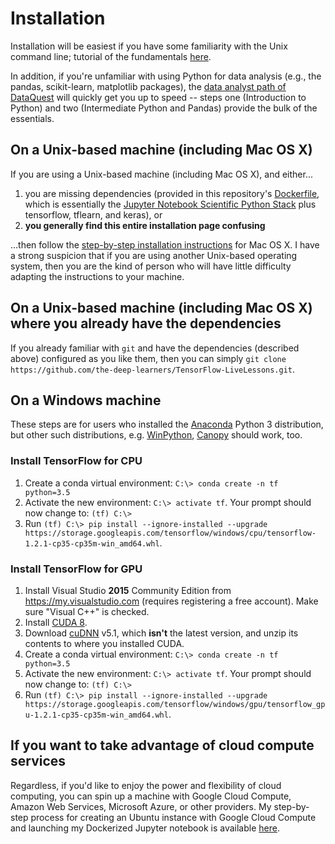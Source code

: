 # Installation

Installation will be easiest if you have some familiarity with the Unix command line; tutorial of the fundamentals [here](https://learnpythonthehardway.org/book/appendixa.html). 

In addition, if you're unfamiliar with using Python for data analysis (e.g., the pandas, scikit-learn, matplotlib packages), the [data analyst path of DataQuest](https://www.dataquest.io/path/data-analyst) will quickly get you up to speed -- steps one (Introduction to Python) and two (Intermediate Python and Pandas) provide the bulk of the essentials. 

## On a Unix-based machine (including Mac OS X) 

If you are using a Unix-based machine (including Mac OS X), and either...

1. you are missing dependencies (provided in this repository's [Dockerfile](https://github.com/the-deep-learners/TensorFlow-LiveLessons/blob/master/Dockerfile), which is essentially the [Jupyter Notebook Scientific Python Stack](https://github.com/jupyter/docker-stacks/tree/master/scipy-notebook) plus tensorflow, tflearn, and keras), or
2. **you generally find this entire installation page confusing**

...then follow the [step-by-step installation instructions](https://github.com/the-deep-learners/TensorFlow-LiveLessons/blob/master/installation/step_by_step_MacOSX_install.md) for Mac OS X. I have a strong suspicion that if you are using another Unix-based operating system, then you are the kind of person who will have little difficulty adapting the instructions to your machine. 

## On a Unix-based machine (including Mac OS X) where you already have the dependencies

If you already familiar with `git` and have the dependencies (described above) configured as you like them, then you can simply `git clone https://github.com/the-deep-learners/TensorFlow-LiveLessons.git`. 

## On a Windows machine

These steps are for users who installed the [Anaconda](https://www.continuum.io/downloads) Python 3 distribution, but other such distributions, e.g. [WinPython](https://winpython.github.io/), [Canopy](https://store.enthought.com/downloads/) should work, too.

### Install TensorFlow for CPU
1. Create a conda virtual environment: `C:\> conda create -n tf python=3.5`
2. Activate the new environment: `C:\> activate tf`. Your prompt should now change to: `(tf) C:\>`
3. Run `(tf) C:\> pip install --ignore-installed --upgrade https://storage.googleapis.com/tensorflow/windows/cpu/tensorflow-1.2.1-cp35-cp35m-win_amd64.whl`.

### Install TensorFlow for GPU
1. Install Visual Studio **2015** Community Edition from https://my.visualstudio.com (requires registering a free account). Make sure "Visual C++" is checked.
2. Install [CUDA 8](https://developer.nvidia.com/cuda-downloads).
3. Download [cuDNN](https://developer.nvidia.com/rdp/cudnn-download) v5.1, which **isn't** the latest version, and unzip its contents to where you installed CUDA.
4. Create a conda virtual environment: `C:\> conda create -n tf python=3.5`
5. Activate the new environment: `C:\> activate tf`. Your prompt should now change to: `(tf) C:\>`
6. Run `(tf) C:\> pip install --ignore-installed --upgrade https://storage.googleapis.com/tensorflow/windows/gpu/tensorflow_gpu-1.2.1-cp35-cp35m-win_amd64.whl`.


## If you want to take advantage of cloud compute services

Regardless, if you'd like to enjoy the power and flexibility of cloud computing, you can spin up a machine with Google Cloud Compute, Amazon Web Services, Microsoft Azure, or other providers. My step-by-step process for creating an Ubuntu instance with Google Cloud Compute and launching my Dockerized Jupyter notebook is available [here](https://github.com/the-deep-learners/TensorFlow-LiveLessons/blob/master/installation/step_by_step_GCP_install.md). 
